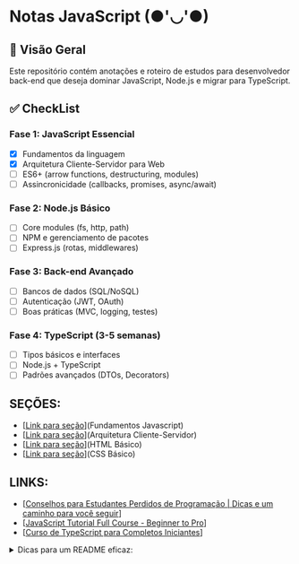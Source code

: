 # Notas JavaScript (●'◡'●)

## 📌 Visão Geral

Este repositório contém anotações e roteiro de estudos para desenvolvedor back-end que deseja dominar JavaScript, Node.js e migrar para TypeScript.

## ✅ CheckList 
  
### Fase 1: JavaScript Essencial 
- [X] Fundamentos da linguagem
- [X] Arquitetura Cliente-Servidor para Web
- [ ] ES6+ (arrow functions, destructuring, modules)
- [ ] Assincronicidade (callbacks, promises, async/await)

### Fase 2: Node.js Básico 
- [ ] Core modules (fs, http, path)
- [ ] NPM e gerenciamento de pacotes
- [ ] Express.js (rotas, middlewares)

### Fase 3: Back-end Avançado 
- [ ] Bancos de dados (SQL/NoSQL)
- [ ] Autenticação (JWT, OAuth)
- [ ] Boas práticas (MVC, logging, testes)

### Fase 4: TypeScript (3-5 semanas)
- [ ] Tipos básicos e interfaces
- [ ] Node.js + TypeScript
- [ ] Padrões avançados (DTOs, Decorators)

## SEÇÕES:
- [[Link para seção](https://github.com/DerekMA15/JS_Notas/blob/main/Fundamentos.md)](Fundamentos Javascript)
- [[Link para seção](https://github.com/DerekMA15/Nota_JavaScript/blob/main/Fundamentos.md)](Arquitetura Cliente-Servidor)
- [[Link para seção](https://github.com/DerekMA15/Nota_JavaScript/blob/main/HTML_b%C3%A1sico.md)](HTML Básico)
- [[Link para seção](https://github.com/DerekMA15/Nota_JavaScript/blob/main/CSS_b%C3%A1sico.md)](CSS Básico)

## LINKS: 
- [[Conselhos para Estudantes Perdidos de Programação | Dicas e um caminho para você seguir](https://www.youtube.com/watch?v=REW7MVDn0T4)]
- [[JavaScript Tutorial Full Course - Beginner to Pro](https://www.youtube.com/watch?v=XJC5WB2Bwrc)]
- [[Curso de TypeScript para Completos Iniciantes](https://www.youtube.com/watch?v=ppDsxbUNtNQ&t=498s&ab_channel=FelipeRocha%E2%80%A2FullStackClub)]
<details>
<summary>
Dicas para um README eficaz:
</summary>
1. **Hierarquia clara**: Use headers (`##`, `###`) para organizar seções
2. **Elementos visuais**: Tabelas, lists e diff blocks facilitam a leitura
3. **Seções recolhíveis**: `<details>` para anotações técnicas detalhadas
4. **Checklists**: Permitem acompanhar progresso
5. **Links úteis**: Documentação oficial e recursos recomendados
6. **Destaques**: Emojis e formatação para ênfase (não exagere)
</details>
